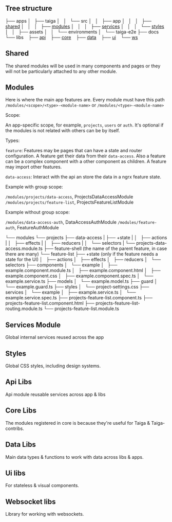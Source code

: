 ## Tree structure

├── apps
│   ├── taiga
│   │   └── src
│   │   ├── app
│   │   │   ├── [shared](#shared)
│   │   │   ├── [modules](#modules)
│   │   │   ├── [services](#services-module)
│   │   │   └── [styles](#styles)
│   │   ├── assets
│   │   └── environments
│   └── taiga-e2e
├── docs
└── libs
   ├── [api](#api-libs)
   ├── [core](#core-libs)
   ├── [data](#data-libs)
   ├── [ui](#ui-libs)
   └── [ws](#websocket-libs)

## Shared

The shared modules will be used in many components and pages or they will not be particularly attached to any other module.

## Modules

Here is where the main app features are. Every module must have this path `/modules/<scope>/<type>-<module-name>` or `/modules/<type>-<module-name>`

Scope:

An app-specific scope, for example, `projects`, `users` or `auth`. It's optional if the modules is not related with others can be by itself.

Types:

`feature`: Features may be pages that can have a state and router configuration. A feature get their data from their `data-access`. Also a feature can be a complex component with a other component as children. A feature may import other features.

`data-access`: Interact with the api an store the data in a ngrx feature state.

Example with group scope:

`/modules/projects/data-access`, ProjectsDataAccessModule
`/modules/projects/feature-list`, ProjectsFeatureListModule

Example without group scope:

`/modules/data-access-auth`, DataAccessAuthModule
`/modules/feature-auth`, FeatureAuthModule

└── modules
└── projects
├── data-access
| ├── +state
| │   ├── actions
| │   ├── effects
| │   ├── reducers
| │   └── selectors
| └── projects-data-access.module.ts
├── feature-shell (the name of the parent feature, in case there are many)
└── feature-list
├── +state (only if the feature needs a state for the UI)
│   ├── actions
│   ├── effects
│   ├── reducers
│   └── selectors
├── components
│   └── example
│   ├── example.component.module.ts
│   ├── example.component.html
│   ├── example.component.css
│   ├── example.component.spec.ts
│   └── example.service.ts
├── models
│   └── example.model.ts
├── guard
│   └── example.guard.ts
├── styles
│   └── project-settings.css
├── services
│   └── example
│   ├── example.service.ts
│   └── example.service.spec.ts
├── projects-feature-list.component.ts
├── projects-feature-list.component.html
├── projects-feature-list-routing.module.ts
└── projects-feature-list.module.ts

## Services Module

Global internal services reused across the app

## Styles

Global CSS styles, including design systems.

## Api Libs

Api module reusable services across app & libs

## Core Libs

The modules registered in core is because they're useful for Taiga & Taiga-contribs.

## Data Libs

Main data types & functions to work with data across libs & apps.

## Ui libs

For stateless & visual components.

## Websocket libs

Library for working with websockets.
